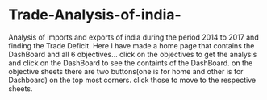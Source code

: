 # Trade-Analysis-of-india-
Analysis of imports and exports of india during the period 2014 to 2017 and finding the Trade Deficit.
Here I have made a home page that contains the DashBoard and all 6 objectives... click on the objectives to get the analysis and click on the DashBoard to see the containts of the DashBoard.
on the objective sheets there are two buttons(one is for home and other is for Dashboard) on the top most corners. click those to move to the respective sheets. 
